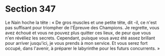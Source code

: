 # Section 347

Le Nain hoche la tête  : « De gros muscles et une petite tête, dit -il, ce n'est pas suffisant
pour triompher de l'Épreuve des Champions. Je regrette, vous avez échoué et vous ne
pouvez plus quitter ces lieux, de peur que vous n'en révéliez les secrets.  Cependant,
puisque vous avez été assez brillant pour arriver jusqu'ici, je vous prends à mon service.
Et vous serez fort occupé, dans l'avenir, à préparer le labyrinthe pour les futurs
concurrents.  »
